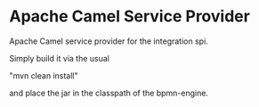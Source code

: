 Apache Camel Service Provider
====================

Apache Camel service provider for the integration spi.

Simply build it via the usual 

"mvn clean install"

and place the jar in the classpath of the bpmn-engine.
